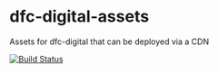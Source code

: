 # dfc-digital-assets

Assets for dfc-digital that can be deployed via a CDN

[![Build Status](https://sfa-gov-uk.visualstudio.com/Digital%20First%20Careers/_apis/build/status/dfc-digital-assets?branchName=master)](https://sfa-gov-uk.visualstudio.com/Digital%20First%20Careers/_build/latest?definitionId=1473&branchName=master)
